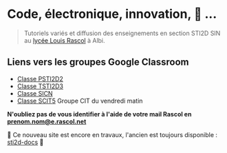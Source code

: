 # Code, électronique, innovation, 🚀 ...

> Tutoriels variés et diffusion des enseignements en section STI2D SIN au [lycée Louis Rascol](http://louis-rascol.entmip.fr/) à Albi.

## Liens vers les groupes Google Classroom

* [Classe PSTI2D2](https://classroom.google.com/u/0/c/MjY3MTE3Mjg2MTda)
* [Classe TSTI2D3](https://classroom.google.com/u/0/c/MTU0NzQwNDU3NTVa)
* [Classe SICN](https://classroom.google.com/u/0/c/MTU0NzQwNDU3OTla) 
* [Classe SCIT5](https://classroom.google.com/u/0/c/MTU0NzQwNDU3ODNa) Groupe CIT du vendredi matin 

**N'oubliez pas de vous identifier à l'aide de votre mail Rascol en prenom.nom@e.rascol.net**

🚧 Ce nouveau site est encore en travaux, l'ancien est toujours disponible : [sti2d-docs](https://j-serrand.github.io/sti2d-docs/) 🚧
